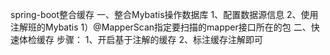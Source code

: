 spring-boot整合缓存
一、整合Mybatis操作数据库
    1、配置数据源信息
    2、使用注解班的Mybatis
        1）@MapperScan指定要扫描的mapper接口所在的包
二、快速体检缓存
    步骤：
    1、开启基于注解的缓存
    2、标注缓存注解即可
    